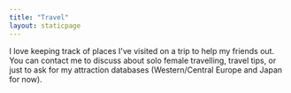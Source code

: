 ```yaml
---
title: "Travel"
layout: staticpage
---
```


<!-- I love discovering what the world has to offer! I went on several solo trips, including my first time in Europe at 16. 

Happy to talk about travels! (15 countries and counting)

(I will post some pictures, itineraries, and solo travel advice soon)

# Travel Databases
 -->
I love keeping track of places I've visited on a trip to help my friends out. You can contact me to discuss about solo female travelling, travel tips, or just to ask for my attraction databases (Western/Central Europe and Japan for now).
